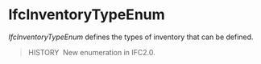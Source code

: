IfcInventoryTypeEnum
====================

_IfcInventoryTypeEnum_ defines the types of inventory that can be defined.

> HISTORY&nbsp; New enumeration in IFC2.0.
